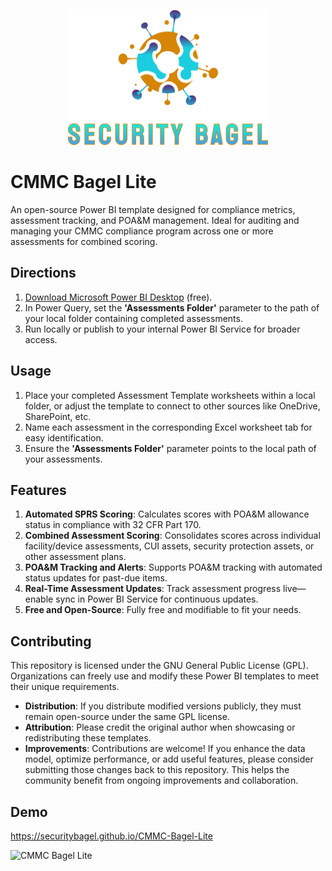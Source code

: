 <p align="center">
  <img src="https://github.com/SecurityBagel/SecurityBagel/blob/main/SecurityBagel.png"/>
</p>

# CMMC Bagel Lite
An open-source Power BI template designed for compliance metrics, assessment tracking, and POA&M management. Ideal for auditing and managing your CMMC compliance program across one or more assessments for combined scoring.

## Directions
1. [Download Microsoft Power BI Desktop](https://powerbi.microsoft.com/en-us/desktop/) (free).
2. In Power Query, set the **'Assessments Folder'** parameter to the path of your local folder containing completed assessments.
3. Run locally or publish to your internal Power BI Service for broader access.

## Usage
1. Place your completed Assessment Template worksheets  within a local folder, or adjust the template to connect to other sources like OneDrive, SharePoint, etc.
2. Name each assessment in the corresponding Excel worksheet tab for easy identification.
3. Ensure the **'Assessments Folder'** parameter points to the local path of your assessments.

## Features
1. **Automated SPRS Scoring**: Calculates scores with POA&M allowance status in compliance with 32 CFR Part 170.
2. **Combined Assessment Scoring**: Consolidates scores across individual facility/device assessments, CUI assets, security protection assets, or other assessment plans.
3. **POA&M Tracking and Alerts**: Supports POA&M tracking with automated status updates for past-due items.
4. **Real-Time Assessment Updates**: Track assessment progress live—enable sync in Power BI Service for continuous updates.
5. **Free and Open-Source**: Fully free and modifiable to fit your needs.

## Contributing
This repository is licensed under the GNU General Public License (GPL).
Organizations can freely use and modify these Power BI templates to meet their unique requirements.
- **Distribution**: If you distribute modified versions publicly, they must remain open-source under the same GPL license.
- **Attribution**: Please credit the original author when showcasing or redistributing these templates.
- **Improvements**: Contributions are welcome! If you enhance the data model, optimize performance, or add useful features, please consider submitting those changes back to this repository. This helps the community benefit from ongoing improvements and collaboration.

## Demo
https://securitybagel.github.io/CMMC-Bagel-Lite

![CMMC Bagel Lite](https://github.com/SecurityBagel/CMMC-Bagel-Lite/blob/main/CMMC%20Bagel%20Lite.png)
